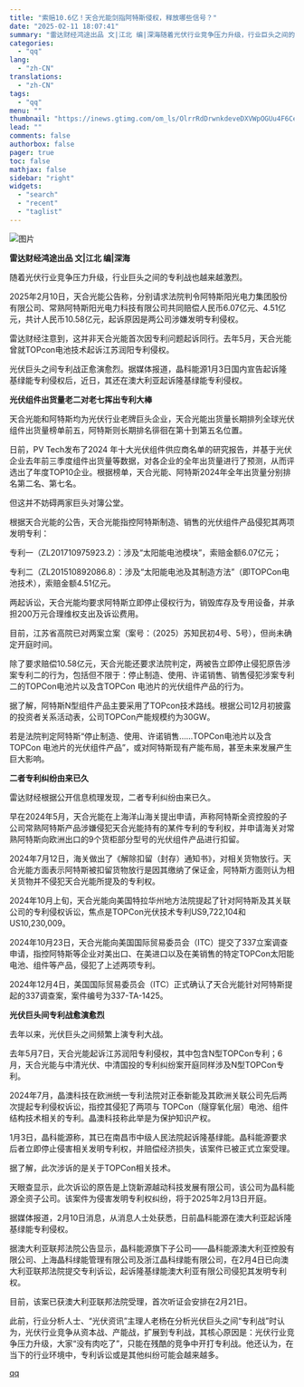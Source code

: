 ```yaml
---
title: "索赔10.6亿！天合光能剑指阿特斯侵权，释放哪些信号？"
date: "2025-02-11 18:07:41"
summary: "雷达财经鸿途出品 文|江北 编|深海随着光伏行业竞争压力升级，行业巨头之间的专利战也越来越激烈。20..."
categories:
  - "qq"
lang:
  - "zh-CN"
translations:
  - "zh-CN"
tags:
  - "qq"
menu: ""
thumbnail: "https://inews.gtimg.com/om_ls/OlrrRdDrwnkdeveDXVWpOGUu4F6Ceff09LJ6ayxL00NskAA_640360/0"
lead: ""
comments: false
authorbox: false
pager: true
toc: false
mathjax: false
sidebar: "right"
widgets:
  - "search"
  - "recent"
  - "taglist"
---
```


![图片](https://inews.gtimg.com/news_bt/ODTztzk984qDjhm_c5uCs87GS92dHooWpVpYY1UFFxnsEAA/641)

**雷达财经鸿途出品 文|江北 编|深海**

随着光伏行业竞争压力升级，行业巨头之间的专利战也越来越激烈。

2025年2月10日，天合光能公告称，分别请求法院判令阿特斯阳光电力集团股份有限公司、常熟阿特斯阳光电力科技有限公司共同赔偿人民币6.07亿元、4.51亿元，共计人民币10.58亿元，起诉原因是两公司涉嫌发明专利侵权。

雷达财经注意到，这并非天合光能首次因专利问题起诉同行。去年5月，天合光能曾就TOPcon电池技术起诉江苏润阳专利侵权。

光伏巨头之间专利战正愈演愈烈。据媒体报道，晶科能源1月3日国内宣告起诉隆基绿能专利侵权后，近日，其还在澳大利亚起诉隆基绿能专利侵权。

**光伏组件出货量老二对老七挥出专利大棒**

天合光能和阿特斯均为光伏行业老牌巨头企业，天合光能出货量长期排列全球光伏组件出货量榜单前五，阿特斯则长期排名徘徊在第十到第五名位置。

日前，PV Tech发布了2024 年十大光伏组件供应商名单的研究报告，并基于光伏企业去年前三季度组件出货量等数据，对各企业的全年出货量进行了预测，从而评选出了年度TOP10企业。根据榜单，天合光能、阿特斯2024年全年出货量分别排名第二名、第七名。

但这并不妨碍两家巨头对簿公堂。

根据天合光能的公告，天合光能指控阿特斯制造、销售的光伏组件产品侵犯其两项发明专利：

专利一（ZL201710975923.2）：涉及“太阳能电池模块”，索赔金额6.07亿元；

专利二（ZL201510892086.8）：涉及“太阳能电池及其制造方法”（即TOPCon电池技术），索赔金额4.51亿元。

两起诉讼，天合光能均要求阿特斯立即停止侵权行为，销毁库存及专用设备，并承担200万元合理维权支出及诉讼费用。

目前，江苏省高院已对两案立案（案号：（2025）苏知民初4号、5号），但尚未确定开庭时间。

除了要求赔偿10.58亿元，天合光能还要求法院判定，两被告立即停止侵犯原告涉案专利二的行为，包括但不限于：停止制造、使用、许诺销售、销售侵犯涉案专利二的TOPCon电池片以及含TOPCon 电池片的光伏组件产品的行为。

据了解，阿特斯N型组件产品主要采用了TOPcon技术路线。根据公司12月初披露的投资者关系活动表，公司TOPCon产能规模约为30GW。

若是法院判定阿特斯“停止制造、使用、许诺销售……TOPCon电池片以及含TOPCon 电池片的光伏组件产品”，或对阿特斯现有产能布局，甚至未来发展产生巨大影响。

**二者专利纠纷由来已久**

雷达财经根据公开信息梳理发现，二者专利纠纷由来已久。

早在2024年5月，天合光能在上海洋山海关提出申请，声称阿特斯全资控股的子公司常熟阿特斯产品涉嫌侵犯天合光能持有的某件专利的专利权，并申请海关对常熟阿特斯向欧洲出口的9个货柜部分型号的光伏组件产品进行扣留。

2024年7月12日，海关做出了《解除扣留（封存）通知书》，对相关货物放行。天合光能方面表示阿特斯被扣留货物放行是因其缴纳了保证金，阿特斯方面则认为相关货物并不侵犯天合光能所提及的专利权。

2024年10月上旬，天合光能向美国特拉华州地方法院提起了针对阿特斯及其关联公司的专利侵权诉讼，焦点是TOPCon光伏技术专利US9,722,104和US10,230,009。

2024年10月23日，天合光能向美国国际贸易委员会（ITC）提交了337立案调查申请，指控阿特斯等企业对美出口、在美进口以及在美销售的特定TOPCon太阳能电池、组件等产品，侵犯了上述两项专利。

2024年12月4日，美国国际贸易委员会（ITC）正式确认了天合光能针对阿特斯提起的337调查案，案件编号为337-TA-1425。

**光伏巨头间专利战愈演愈烈**

去年以来，光伏巨头之间频繁上演专利大战。

去年5月7日，天合光能起诉江苏润阳专利侵权，其中包含N型TOPCon专利；6月，天合光能与中清光伏、中清国投的专利纠纷案开庭同样涉及N型TOPCon专利。

2024年7月，晶澳科技在欧洲统一专利法院对正泰新能及其欧洲关联公司先后两次提起专利侵权诉讼，指控其侵犯了两项与 TOPCon（隧穿氧化层）电池、组件结构技术相关的专利。晶澳科技称此举是为保护知识产权。

1月3日，晶科能源称，其已在南昌市中级人民法院起诉隆基绿能。晶科能源要求后者立即停止侵害相关发明专利权，并赔偿经济损失，该案件已被正式立案受理。

据了解，此次涉诉的是关于TOPCon相关技术。

天眼查显示，此次诉讼的原告是上饶新源越动科技发展有限公司，该公司为晶科能源全资子公司。该案件为侵害发明专利权纠纷，将于2025年2月13日开庭。

据媒体报道，2月10日消息，从消息人士处获悉，日前晶科能源在澳大利亚起诉隆基绿能专利侵权。

据澳大利亚联邦法院公告显示，晶科能源旗下子公司——晶科能源澳大利亚控股有限公司、上海晶科绿能管理有限公司及浙江晶科绿能有限公司，在2月4日已向澳大利亚联邦法院提交专利诉讼，起诉隆基绿能澳大利亚有限公司侵犯其发明专利权。

目前，该案已获澳大利亚联邦法院受理，首次听证会安排在2月21日。

此前，行业分析人士、“光伏资讯”主理人老杨在分析光伏巨头之间“专利战”时认为，光伏行业竞争从资本战、产能战，扩展到专利战，其核心原因是：光伏行业竞争压力升级，大家“没有肉吃了”，只能在残酷的竞争中开打专利战。他还认为，在当下的行业环境中，专利诉讼或是其他纠纷可能会越来越多。

[qq](https://new.qq.com/rain/a/20250211A076EI00)
